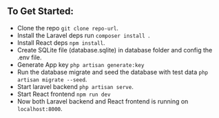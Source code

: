 ## To Get Started:
- Clone the repo `git clone repo-url`.
- Install the Laravel deps run `composer install `.
- Install React deps `npm install`.
- Create SQLite file (database.sqlite) in database folder and config the .env file.
- Generate App key `php artisan generate:key`
- Run the database migrate and seed the database with test data `php artisan migrate --seed`.
- Start laravel backend `php artisan serve`.
- Start React frontend `npm run dev`
- Now both Laravel backend and React frontend is running on `localhost:8000`.
